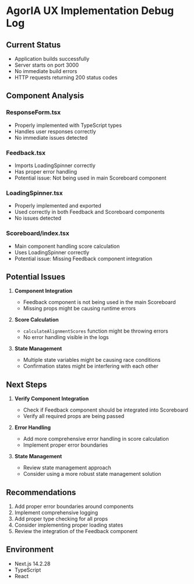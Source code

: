 # AgorIA UX Implementation Debug Log

## Current Status

- Application builds successfully
- Server starts on port 3000
- No immediate build errors
- HTTP requests returning 200 status codes

## Component Analysis

### ResponseForm.tsx

- Properly implemented with TypeScript types
- Handles user responses correctly
- No immediate issues detected

### Feedback.tsx

- Imports LoadingSpinner correctly
- Has proper error handling
- Potential issue: Not being used in main Scoreboard component

### LoadingSpinner.tsx

- Properly implemented and exported
- Used correctly in both Feedback and Scoreboard components
- No issues detected

### Scoreboard/index.tsx

- Main component handling score calculation
- Uses LoadingSpinner correctly
- Potential issue: Missing Feedback component integration

## Potential Issues

1. **Component Integration**
   - Feedback component is not being used in the main Scoreboard
   - Missing props might be causing runtime errors

2. **Score Calculation**
   - `calculateAlignmentScores` function might be throwing errors
   - No error handling visible in the logs

3. **State Management**
   - Multiple state variables might be causing race conditions
   - Confirmation states might be interfering with each other

## Next Steps

1. **Verify Component Integration**
   - Check if Feedback component should be integrated into Scoreboard
   - Verify all required props are being passed

2. **Error Handling**
   - Add more comprehensive error handling in score calculation
   - Implement proper error boundaries

3. **State Management**
   - Review state management approach
   - Consider using a more robust state management solution

## Recommendations

1. Add proper error boundaries around components
2. Implement comprehensive logging
3. Add proper type checking for all props
4. Consider implementing proper loading states
5. Review the integration of the Feedback component

## Environment

- Next.js 14.2.28
- TypeScript
- React
